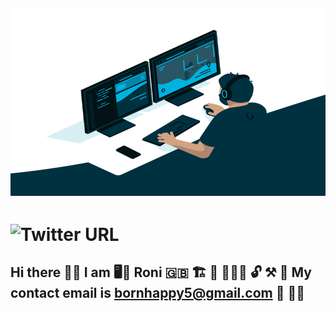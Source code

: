 
## <img src="https://raw.githubusercontent.com/roni5/profile-images/main/code.gif" width="650px" height="300">  

# ![Twitter URL](https://img.shields.io/twitter/url?style=social&url=Roni_McGuinness)
## Hi there 🖐🏽 I am  🖥️🤳  **Roni**  🇬🇧   🏗    🧱    🧑🏽‍💻   🔓  ⚒️   🚀   My contact email is  **bornhappy5@gmail.com**   🎯  👍🏽  

<!--
**roni5/roni5** is a ✨ _special_ ✨ repository because its `README.md` (this file) appears on your GitHub profile.

Here are some ideas to get you started:
✎▁▁▁▁YOUR NAME▁▁▁▁

- 🔭 I’m currently working on ...
- 🌱 I’m currently learning ...
- 👯 I’m looking to collaborate on ...
- 🤔 I’m looking for help with ...
- 💬 Ask me about ...
- 📫 How to reach me: ...
- 😄 Pronouns: ...
- ⚡ Fun fact: ...
-->
